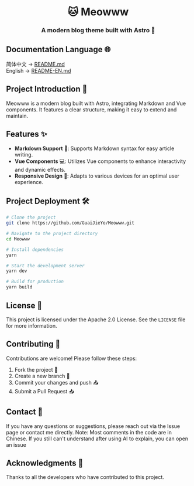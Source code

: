 <div align="center">
  <h1>🐱 Meowww</h1>
  <h3>A modern blog theme built with Astro 🚀</h1>
</div>

## Documentation Language 🌐
简体中文 -> [README.md](README.md)  
English -> [README-EN.md](README-EN.md)

## Project Introduction 📝
Meowww is a modern blog built with Astro, integrating Markdown and Vue components. It features a clear structure, making it easy to extend and maintain.

## Features ✨
- **Markdown Support** 📝: Supports Markdown syntax for easy article writing.
- **Vue Components** 💻: Utilizes Vue components to enhance interactivity and dynamic effects.
- **Responsive Design** 📱: Adapts to various devices for an optimal user experience.

## Project Deployment 🛠️
```bash
# Clone the project
git clone https://github.com/GuaiJieYo/Meowww.git

# Navigate to the project directory
cd Meowww

# Install dependencies
yarn

# Start the development server
yarn dev

# Build for production
yarn build
```

## License 📄
This project is licensed under the Apache 2.0 License. See the `LICENSE` file for more information.

## Contributing 🤝
Contributions are welcome! Please follow these steps:
1. Fork the project 🍴
2. Create a new branch 🌿
3. Commit your changes and push 📤
4. Submit a Pull Request 📥

## Contact 📧
If you have any questions or suggestions, please reach out via the Issue page or contact me directly.
Note: Most comments in the code are in Chinese. If you still can't understand after using AI to explain, you can open an issue

## Acknowledgments 🙏
Thanks to all the developers who have contributed to this project.